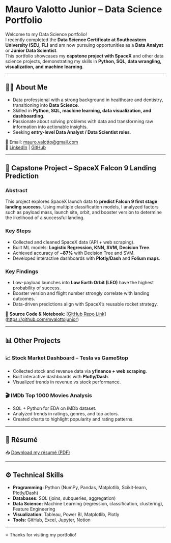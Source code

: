 # Mauro Valotto Junior – Data Science Portfolio

Welcome to my Data Science portfolio!  
I recently completed the **Data Science Certificate at Southeastern University (SEU, FL)** and am now pursuing opportunities as a **Data Analyst** or **Junior Data Scientist**.  
This portfolio showcases my **capstone project with SpaceX** and other data science projects, demonstrating my skills in **Python, SQL, data wrangling, visualization, and machine learning**.

---

## 👨‍💻 About Me
- Data professional with a strong background in healthcare and dentistry, transitioning into **Data Science**.  
- Skilled in **Python, SQL, machine learning, data visualization, and dashboarding**.  
- Passionate about solving problems with data and transforming raw information into actionable insights.  
- Seeking **entry-level Data Analyst / Data Scientist roles**.  

📧 Email: mauro.valotto@gmail.com  
🔗 [LinkedIn](www.linkedin.com/in/mauro-valotto-jr-233b5a79) | [GitHub](https://github.com/mvalottojunior/Porfolio) 

---

## 🚀 Capstone Project – SpaceX Falcon 9 Landing Prediction

### Abstract
This project explores SpaceX launch data to **predict Falcon 9 first stage landing success**. Using multiple classification models, I analyzed factors such as payload mass, launch site, orbit, and booster version to determine the likelihood of a successful landing.  

### Key Steps
- Collected and cleaned SpaceX data (API + web scraping).  
- Built ML models: **Logistic Regression, KNN, SVM, Decision Tree**.  
- Achieved accuracy of ~**87%** with Decision Tree and SVM.  
- Developed interactive dashboards with **Plotly/Dash** and **Folium maps**.  

### Key Findings
- Low-payload launches into **Low Earth Orbit (LEO)** have the highest probability of success.  
- Booster version and flight number strongly correlate with landing outcomes.  
- Data-driven predictions align with SpaceX’s reusable rocket strategy.  

📂 **Source Code & Notebook**: [[GitHub Repo Link](#)](https://github.com/mvalottojunior)  

---

## 📊 Other Projects

### 📈 Stock Market Dashboard – Tesla vs GameStop  
- Collected stock and revenue data via **yfinance + web scraping**.  
- Built interactive dashboards with **Plotly/Dash**.  
- Visualized trends in revenue vs stock performance.  

### 🎬 IMDb Top 1000 Movies Analysis  
- SQL + Python for EDA on IMDb dataset.  
- Analyzed trends in ratings, genres, and top actors.  
- Created charts to highlight popularity and rating patterns.  

---

## 📄 Résumé
📥 [Download my résumé (PDF)](link-to-your-resume.pdf)  

---

## ⚙️ Technical Skills
- **Programming:** Python (NumPy, Pandas, Matplotlib, Scikit-learn, Plotly/Dash)  
- **Databases:** SQL (joins, subqueries, aggregation)  
- **Data Science:** Machine Learning (regression, classification, clustering), Feature Engineering  
- **Visualization:** Tableau, Power BI, Matplotlib, Plotly  
- **Tools:** GitHub, Excel, Jupyter, Notion  

---

⭐️ Thanks for visiting my portfolio!  
